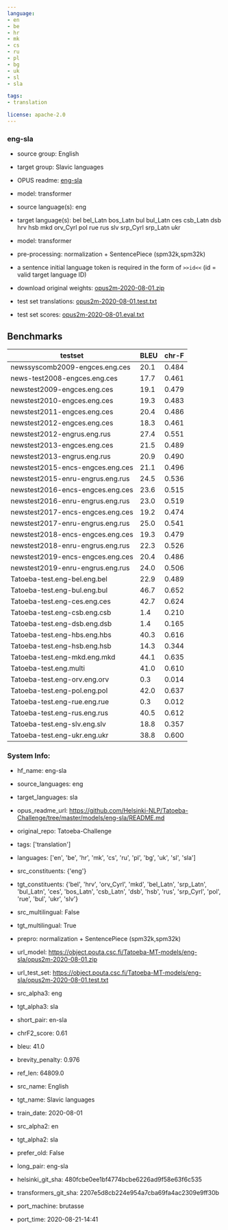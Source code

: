 ```yaml
---
language: 
- en
- be
- hr
- mk
- cs
- ru
- pl
- bg
- uk
- sl
- sla

tags:
- translation

license: apache-2.0
---
```


### eng-sla

* source group: English 
* target group: Slavic languages 
*  OPUS readme: [eng-sla](https://github.com/Helsinki-NLP/Tatoeba-Challenge/tree/master/models/eng-sla/README.md)

*  model: transformer
* source language(s): eng
* target language(s): bel bel_Latn bos_Latn bul bul_Latn ces csb_Latn dsb hrv hsb mkd orv_Cyrl pol rue rus slv srp_Cyrl srp_Latn ukr
* model: transformer
* pre-processing: normalization + SentencePiece (spm32k,spm32k)
* a sentence initial language token is required in the form of `>>id<<` (id = valid target language ID)
* download original weights: [opus2m-2020-08-01.zip](https://object.pouta.csc.fi/Tatoeba-MT-models/eng-sla/opus2m-2020-08-01.zip)
* test set translations: [opus2m-2020-08-01.test.txt](https://object.pouta.csc.fi/Tatoeba-MT-models/eng-sla/opus2m-2020-08-01.test.txt)
* test set scores: [opus2m-2020-08-01.eval.txt](https://object.pouta.csc.fi/Tatoeba-MT-models/eng-sla/opus2m-2020-08-01.eval.txt)

## Benchmarks

| testset               | BLEU  | chr-F |
|-----------------------|-------|-------|
| newssyscomb2009-engces.eng.ces 	| 20.1 	| 0.484 |
| news-test2008-engces.eng.ces 	| 17.7 	| 0.461 |
| newstest2009-engces.eng.ces 	| 19.1 	| 0.479 |
| newstest2010-engces.eng.ces 	| 19.3 	| 0.483 |
| newstest2011-engces.eng.ces 	| 20.4 	| 0.486 |
| newstest2012-engces.eng.ces 	| 18.3 	| 0.461 |
| newstest2012-engrus.eng.rus 	| 27.4 	| 0.551 |
| newstest2013-engces.eng.ces 	| 21.5 	| 0.489 |
| newstest2013-engrus.eng.rus 	| 20.9 	| 0.490 |
| newstest2015-encs-engces.eng.ces 	| 21.1 	| 0.496 |
| newstest2015-enru-engrus.eng.rus 	| 24.5 	| 0.536 |
| newstest2016-encs-engces.eng.ces 	| 23.6 	| 0.515 |
| newstest2016-enru-engrus.eng.rus 	| 23.0 	| 0.519 |
| newstest2017-encs-engces.eng.ces 	| 19.2 	| 0.474 |
| newstest2017-enru-engrus.eng.rus 	| 25.0 	| 0.541 |
| newstest2018-encs-engces.eng.ces 	| 19.3 	| 0.479 |
| newstest2018-enru-engrus.eng.rus 	| 22.3 	| 0.526 |
| newstest2019-encs-engces.eng.ces 	| 20.4 	| 0.486 |
| newstest2019-enru-engrus.eng.rus 	| 24.0 	| 0.506 |
| Tatoeba-test.eng-bel.eng.bel 	| 22.9 	| 0.489 |
| Tatoeba-test.eng-bul.eng.bul 	| 46.7 	| 0.652 |
| Tatoeba-test.eng-ces.eng.ces 	| 42.7 	| 0.624 |
| Tatoeba-test.eng-csb.eng.csb 	| 1.4 	| 0.210 |
| Tatoeba-test.eng-dsb.eng.dsb 	| 1.4 	| 0.165 |
| Tatoeba-test.eng-hbs.eng.hbs 	| 40.3 	| 0.616 |
| Tatoeba-test.eng-hsb.eng.hsb 	| 14.3 	| 0.344 |
| Tatoeba-test.eng-mkd.eng.mkd 	| 44.1 	| 0.635 |
| Tatoeba-test.eng.multi 	| 41.0 	| 0.610 |
| Tatoeba-test.eng-orv.eng.orv 	| 0.3 	| 0.014 |
| Tatoeba-test.eng-pol.eng.pol 	| 42.0 	| 0.637 |
| Tatoeba-test.eng-rue.eng.rue 	| 0.3 	| 0.012 |
| Tatoeba-test.eng-rus.eng.rus 	| 40.5 	| 0.612 |
| Tatoeba-test.eng-slv.eng.slv 	| 18.8 	| 0.357 |
| Tatoeba-test.eng-ukr.eng.ukr 	| 38.8 	| 0.600 |


### System Info: 
- hf_name: eng-sla

- source_languages: eng

- target_languages: sla

- opus_readme_url: https://github.com/Helsinki-NLP/Tatoeba-Challenge/tree/master/models/eng-sla/README.md

- original_repo: Tatoeba-Challenge

- tags: ['translation']

- languages: ['en', 'be', 'hr', 'mk', 'cs', 'ru', 'pl', 'bg', 'uk', 'sl', 'sla']

- src_constituents: {'eng'}

- tgt_constituents: {'bel', 'hrv', 'orv_Cyrl', 'mkd', 'bel_Latn', 'srp_Latn', 'bul_Latn', 'ces', 'bos_Latn', 'csb_Latn', 'dsb', 'hsb', 'rus', 'srp_Cyrl', 'pol', 'rue', 'bul', 'ukr', 'slv'}

- src_multilingual: False

- tgt_multilingual: True

- prepro:  normalization + SentencePiece (spm32k,spm32k)

- url_model: https://object.pouta.csc.fi/Tatoeba-MT-models/eng-sla/opus2m-2020-08-01.zip

- url_test_set: https://object.pouta.csc.fi/Tatoeba-MT-models/eng-sla/opus2m-2020-08-01.test.txt

- src_alpha3: eng

- tgt_alpha3: sla

- short_pair: en-sla

- chrF2_score: 0.61

- bleu: 41.0

- brevity_penalty: 0.976

- ref_len: 64809.0

- src_name: English

- tgt_name: Slavic languages

- train_date: 2020-08-01

- src_alpha2: en

- tgt_alpha2: sla

- prefer_old: False

- long_pair: eng-sla

- helsinki_git_sha: 480fcbe0ee1bf4774bcbe6226ad9f58e63f6c535

- transformers_git_sha: 2207e5d8cb224e954a7cba69fa4ac2309e9ff30b

- port_machine: brutasse

- port_time: 2020-08-21-14:41